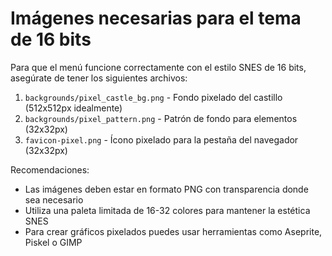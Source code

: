 # Imágenes necesarias para el tema de 16 bits

Para que el menú funcione correctamente con el estilo SNES de 16 bits, asegúrate de tener los siguientes archivos:

1. `backgrounds/pixel_castle_bg.png` - Fondo pixelado del castillo (512x512px idealmente)
2. `backgrounds/pixel_pattern.png` - Patrón de fondo para elementos (32x32px)
3. `favicon-pixel.png` - Ícono pixelado para la pestaña del navegador (32x32px)

Recomendaciones:
- Las imágenes deben estar en formato PNG con transparencia donde sea necesario
- Utiliza una paleta limitada de 16-32 colores para mantener la estética SNES
- Para crear gráficos pixelados puedes usar herramientas como Aseprite, Piskel o GIMP
